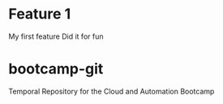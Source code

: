 # Feature 1
My first feature
Did it for fun
# bootcamp-git
Temporal Repository for the Cloud and Automation Bootcamp
